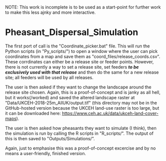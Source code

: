 NOTE: This work is incomplete is to be used as a start-point for further work to make this less ajnky and more interactive. 

# Pheasant_Dispersal_Simulation

The first port of call is the "Coordinate_picker.bat" file. This will run the Python scripts (in "Py_scripts/") to open a window where the user can pick coordinates from a map and save them as "coord_files/release_coords.csv". These corrdinates can either be a release site or feeder points. However, there is not currently a way to set a release site, set feeders <b><i>to be exclusively used with that release</i></b> and then do the same for a new release site; all feeders will be used by all releases. </br>

The user is then asked if they want to change the landscape around the release site chosen. Again, this is a proof-of-concept and is janky as all hell, but it works(/worked) and saved the altered landscape raster at "Data/UKCEH-2018-25m_AllUK/output.tif" (this directory may not be in the GitHub-hosted version because the UKCEH land-use raster is too large, but it can be downloaded here: https://www.ceh.ac.uk/data/ukceh-land-cover-maps). </br>

The user is then asked how pheasants they want to simulate (I think), then the simulation is run by calling the R scripts in "R_scripts/". The output of this is then saved to "Outputs/Simulations/". </br>

Again, just to emphasise this was a proof-of-concept excercise and by no means a user-friendly, finished version. 
